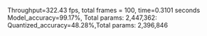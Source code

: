 
Throughput=322.43 fps, total frames = 100, time=0.3101 seconds
Model_accuracy=99.17%, Total params: 2,447,362:
Quantized_accuracy=48.28%,Total params: 2,396,846
